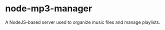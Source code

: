 node-mp3-manager
================

A NodeJS-based server used to organize music files and manage playlists.
